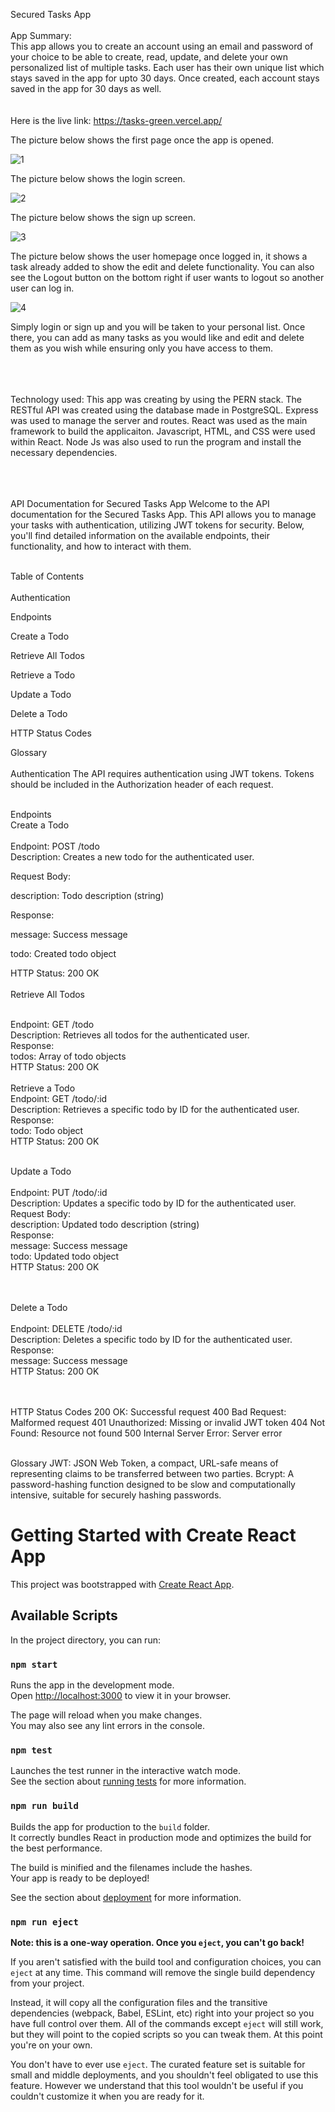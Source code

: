 Secured Tasks App 
<br>
<br>
App Summary:
<br>
This app allows you to create an account using an email and password of your choice to be able to create, read, update, and delete your own personalized list of multiple tasks. Each user has their own unique list which stays saved in the app for upto 30 days. Once created, each account stays saved in the app for 30 days as well. <br>
<br><br>
Here is the live link:
https://tasks-green.vercel.app/

The picture below shows the first page once the app is opened.

![1](https://github.com/abdulnasir97/tasks/assets/120065583/dcc17c60-e669-48fd-aa77-32647b6c1bf0)

The picture below shows the login screen.

![2](https://github.com/abdulnasir97/tasks/assets/120065583/5378caa2-c81f-4227-b2ae-8c9e01b0384c)

The picture below shows the sign up screen.

![3](https://github.com/abdulnasir97/tasks/assets/120065583/a841da4e-c27b-42e3-bf3f-be2e826453f4)

The picture below shows the user homepage once logged in, it shows a task already added to show the edit and delete functionality. You can also see the Logout button on the bottom right if user wants to logout so another user can log in.

![4](https://github.com/abdulnasir97/tasks/assets/120065583/2f209fd8-e40e-453f-bb71-6d94cca78e16)



Simply login or sign up and you will be taken to your personal list. Once there, you can add as many tasks as you would like and edit and delete them as you wish while ensuring only you have access to them.
<br>
<br>
<br>
<br>

Technology used:
This app was creating by using the PERN stack. The RESTful API was created using the database made in PostgreSQL. 
Express was used to manage the server and routes.
React was used as the main framework to build the applicaiton. Javascript, HTML, and CSS were used within React. 
Node Js was also used to run the program and install the necessary dependencies. 
<br>
<br>
<br>
<br>




API Documentation for Secured Tasks App
Welcome to the API documentation for the Secured Tasks App. This API allows you to manage your tasks with authentication, utilizing JWT tokens for security. Below, you'll find detailed information on the available endpoints, their functionality, and how to interact with them.
<br>
<br>

Table of Contents 
<br>
<br>
Authentication
<br>

Endpoints
<br>

Create a Todo
<br>

Retrieve All Todos
<br>

Retrieve a Todo
<br>

Update a Todo
<br>

Delete a Todo
<br>

HTTP Status Codes
<br>

Glossary
<br>
<br>
Authentication
The API requires authentication using JWT tokens. Tokens should be included in the Authorization header of each request.
<br>
<br>

Endpoints
<br>
Create a Todo
<br>
<br>
Endpoint: POST /todo
<br>
Description: Creates a new todo for the authenticated user.
<br>

Request Body:
<br>

description: Todo description (string)
<br>

Response:
<br>

message: Success message
<br>

todo: Created todo object
<br>

HTTP Status: 200 OK
<br>
<br>
Retrieve All Todos
<br>
<br>

Endpoint: GET /todo
<br>
Description: Retrieves all todos for the authenticated user.
<br>
Response:
<br>
todos: Array of todo objects
<br>
HTTP Status: 200 OK
<br>
<br>
Retrieve a Todo
<br>
Endpoint: GET /todo/:id
<br>
Description: Retrieves a specific todo by ID for the authenticated user.
<br>
Response:
<br>
todo: Todo object
<br>
HTTP Status: 200 OK
<br>
<br>

Update a Todo
<br>
<br>
Endpoint: PUT /todo/:id
<br>
Description: Updates a specific todo by ID for the authenticated user.
<br>
Request Body:
<br>
description: Updated todo description (string)
<br>
Response:
<br>
message: Success message
<br>
todo: Updated todo object
<br>
HTTP Status: 200 OK
<br>
<br>
<br>

Delete a Todo
<br>
<br>
Endpoint: DELETE /todo/:id
<br>
Description: Deletes a specific todo by ID for the authenticated user.
<br>
Response:
<br>
message: Success message
<br>
HTTP Status: 200 OK
<br>
<br>
<br>

HTTP Status Codes
200 OK: Successful request
400 Bad Request: Malformed request
401 Unauthorized: Missing or invalid JWT token
404 Not Found: Resource not found
500 Internal Server Error: Server error
<br>
<br>

Glossary
JWT: JSON Web Token, a compact, URL-safe means of representing claims to be transferred between two parties.
Bcrypt: A password-hashing function designed to be slow and computationally intensive, suitable for securely hashing passwords.



# Getting Started with Create React App

This project was bootstrapped with [Create React App](https://github.com/facebook/create-react-app).

## Available Scripts

In the project directory, you can run:

### `npm start`

Runs the app in the development mode.\
Open [http://localhost:3000](http://localhost:3000) to view it in your browser.

The page will reload when you make changes.\
You may also see any lint errors in the console.

### `npm test`

Launches the test runner in the interactive watch mode.\
See the section about [running tests](https://facebook.github.io/create-react-app/docs/running-tests) for more information.

### `npm run build`

Builds the app for production to the `build` folder.\
It correctly bundles React in production mode and optimizes the build for the best performance.

The build is minified and the filenames include the hashes.\
Your app is ready to be deployed!

See the section about [deployment](https://facebook.github.io/create-react-app/docs/deployment) for more information.

### `npm run eject`

**Note: this is a one-way operation. Once you `eject`, you can't go back!**

If you aren't satisfied with the build tool and configuration choices, you can `eject` at any time. This command will remove the single build dependency from your project.

Instead, it will copy all the configuration files and the transitive dependencies (webpack, Babel, ESLint, etc) right into your project so you have full control over them. All of the commands except `eject` will still work, but they will point to the copied scripts so you can tweak them. At this point you're on your own.

You don't have to ever use `eject`. The curated feature set is suitable for small and middle deployments, and you shouldn't feel obligated to use this feature. However we understand that this tool wouldn't be useful if you couldn't customize it when you are ready for it.


